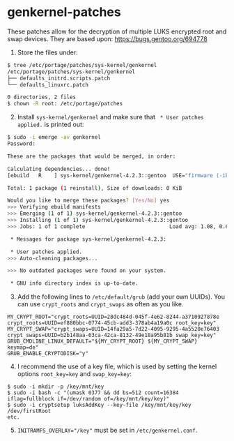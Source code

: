 # genkernel-patches

These patches allow for the decryption of multiple LUKS encrypted root and swap devices. They are based upon:
https://bugs.gentoo.org/694778

  1. Store the files under:

```bash
$ tree /etc/portage/patches/sys-kernel/genkernel
/etc/portage/patches/sys-kernel/genkernel
├── defaults_initrd.scripts.patch
└── defaults_linuxrc.patch

0 directories, 2 files
$ chown -R root: /etc/portage/patches
```

  2. Install `sys-kernel/genkernel` and make sure that ` * User patches applied.` is printed out:

```bash
$ sudo -i emerge -av genkernel
Password: 

These are the packages that would be merged, in order:

Calculating dependencies... done!
[ebuild   R    ] sys-kernel/genkernel-4.2.3::gentoo  USE="firmware (-ibm)" PYTHON_SINGLE_TARGET="python3_9 (-python3_10) -python3_8" 0 KiB

Total: 1 package (1 reinstall), Size of downloads: 0 KiB

Would you like to merge these packages? [Yes/No] yes
>>> Verifying ebuild manifests
>>> Emerging (1 of 1) sys-kernel/genkernel-4.2.3::gentoo
>>> Installing (1 of 1) sys-kernel/genkernel-4.2.3::gentoo
>>> Jobs: 1 of 1 complete                           Load avg: 1.08, 0.63, 0.42

 * Messages for package sys-kernel/genkernel-4.2.3:

 * User patches applied.
>>> Auto-cleaning packages...

>>> No outdated packages were found on your system.

 * GNU info directory index is up-to-date.
```

  3. Add the following lines to `/etc/default/grub` (add your own UUIDs). You can use `crypt_roots` and `crypt_swaps` as often as you like.

```
MY_CRYPT_ROOT="crypt_roots=UUID=28dc484d-045f-4e62-8244-a3710927878e crypt_roots=UUID=ef880bbc-0774-45cb-add3-378ab4a19a0c root_key=key"
MY_CRYPT_SWAP="crypt_swaps=UUID=14fa29a5-7d22-4095-9295-4a5520e76403 crypt_swaps=UUID=b2b148aa-63ca-42ca-8132-49e18a95b81b swap_key=key"
GRUB_CMDLINE_LINUX_DEFAULT="${MY_CRYPT_ROOT} ${MY_CRYPT_SWAP} keymap=de"
GRUB_ENABLE_CRYPTODISK="y"
```

  4. I recommend the use of a key file, which is used by setting the kernel options `root_key=key` and `swap_key=key`:

```
$ sudo -i mkdir -p /key/mnt/key
$ sudo -i bash -c "(umask 0377 && dd bs=512 count=16384 iflag=fullblock if=/dev/random of=/key/mnt/key/key)"
$ sudo -i cryptsetup luksAddKey --key-file /key/mnt/key/key /dev/firstRoot
etc.
```
  5. `INITRAMFS_OVERLAY="/key"` must be set in `/etc/genkernel.conf`.